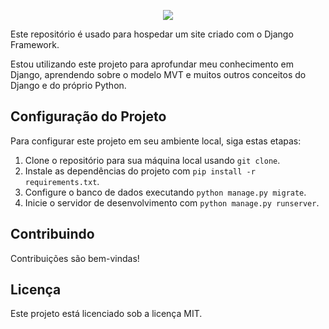 <p align="center">
  <img src="https://github.com/wsvincent/awesome-django/raw/main/assets/django-logo-negative.svg" />
</p>

Este repositório é usado para hospedar um site criado com o Django Framework.

Estou utilizando este projeto para aprofundar meu conhecimento em Django, aprendendo sobre o modelo MVT e muitos outros conceitos do Django e do próprio Python.

## Configuração do Projeto
Para configurar este projeto em seu ambiente local, siga estas etapas:

1. Clone o repositório para sua máquina local usando `git clone`.
2. Instale as dependências do projeto com `pip install -r requirements.txt`.
3. Configure o banco de dados executando `python manage.py migrate`.
4. Inicie o servidor de desenvolvimento com `python manage.py runserver`.

## Contribuindo
Contribuições são bem-vindas!

## Licença
Este projeto está licenciado sob a licença MIT.
